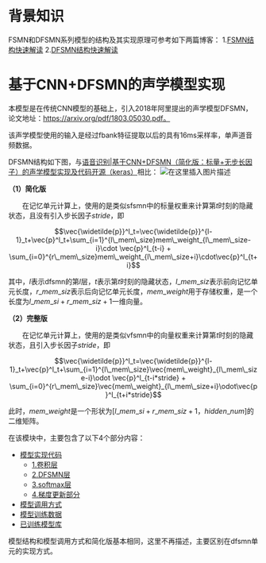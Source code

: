 # 背景知识
FSMN和DFSMN系列模型的结构及其实现原理可参考如下两篇博客：
1.[FSMN结构快速解读](https://www.cnblogs.com/machine-lyc/p/10572936.html)
2.[DFSMN结构快速解读](https://www.cnblogs.com/machine-lyc/p/10573743.html)

# 基于CNN+DFSMN的声学模型实现
本模型是在传统CNN模型的基础上，引入2018年阿里提出的声学模型DFSMN，论文地址：https://arxiv.org/pdf/1803.05030.pdf。

该声学模型使用的输入是经过fbank特征提取以后的具有16ms采样率，单声道音频数据。

DFSMN结构如下图，与[语音识别|基于CNN+DFSMN（简化版：标量+无步长因子）的声学模型实现及代码开源（keras）](https://blog.csdn.net/qq_28385535/article/details/100236023)相比：
![在这里插入图片描述](https://img-blog.csdnimg.cn/20191024104328759.png?x-oss-process=image/watermark,type_ZmFuZ3poZW5naGVpdGk,shadow_10,text_aHR0cHM6Ly9ibG9nLmNzZG4ubmV0L3FxXzI4Mzg1NTM1,size_16,color_FFFFFF,t_70)

**（1）简化版**

　　在记忆单元计算上，使用的是类似sfsmn中的标量权重来计算第$t$时刻的隐藏状态，且没有引入步长因子$stride$，即

$$\vec{\widetilde{p}}^l_t=\vec{\widetilde{p}}^{l-1}_t+\vec{p}^l_t+\sum_{i=1}^{l\_mem\_size}mem\_weight_{l\_mem\_size-i}\cdot \vec{p}^l_{t-i} + \sum_{i=0}^{r\_mem\_size}mem\_weight_{l\_mem\_size+i}\cdot\vec{p}^l_{t+i}$$

其中，$l$表示dfsmn的第$l$层，$t$表示第$t$时刻的隐藏状态，$l\_mem\_siz$表示前向记忆单元长度，$r\_mem\_siz$表示后向记忆单元长度，$mem\_weight$用于存储权重，是一个长度为$l\_mem\_si+r\_mem\_siz+1$一维向量。

**（2）完整版**

　　在记忆单元计算上，使用的是类似vfsmn中的向量权重来计算第$t$时刻的隐藏状态，且引入步长因子$stride$，即

$$\vec{\widetilde{p}}^l_t=\vec{\widetilde{p}}^{l-1}_t+\vec{p}^l_t+\sum_{i=1}^{l\_mem\_size}\vec{mem\_weight}_{l\_mem\_size-i}\odot \vec{p}^l_{t-i*stride} + \sum_{i=0}^{r\_mem\_size}\vec{mem\_weight}_{l\_mem\_size+i}\odot\vec{p}^l_{t+i*stride}$$

此时，$mem\_weight$是一个形状为$[l\_mem\_si+r\_mem\_siz+1，hidden\_num]$的二维矩阵。

在该模块中，主要包含了以下4个部分内容：
* [模型实现代码](#模型实现代码)
  * [1.卷积层](##1.卷积层)
  * [2.DFSMN层](##2.DFSMN层)
  * [3.softmax层](##3.softmax层)
  * [4.梯度更新部分](#4.梯度更新部分)
* [模型调用方式](#模型调用方式)
* [模型训练数据](#模型训练数据)
* [已训练模型库](#已训练模型库)

模型结构和模型调用方式和简化版基本相同，这里不再描述，主要区别在dfsmn单元的实现方式。